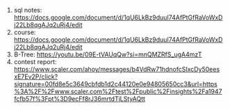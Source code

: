 1. sql notes: https://docs.google.com/document/d/1qU6LkBz9duuI74AfPtGfRaVoWxDj22Lb8qgAJq2uRj4/edit
2. course: https://docs.google.com/document/d/1qU6LkBz9duuI74AfPtGfRaVoWxDj22Lb8qgAJq2uRj4/edit
3. B-Tree: https://youtu.be/09E-tVAUqQw?si=mnQMZRfS_ugA4mzT
4. contest report: https://www.scaler.com/ahoy/messages/b4VdRw71hdnofcSIxcDy50eesxE7Ev2P/click?signature=00fd8e5c3649cbfdb1d2c44120e0e94805650cc3&url=https%3A%2F%2Fwww.scaler.com%2Ftest%2Fpublic%2Finsights%2Fa1947fcfb57f%3Fpt%3D9ecFf8rJ36mrtdTjLStyAQtt